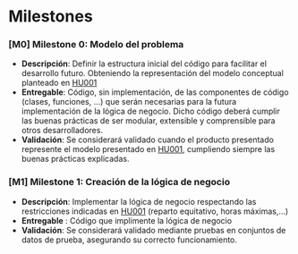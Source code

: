 # Milestones

### [M0] Milestone 0: Modelo del problema

+ **Descripción**: Definir la estructura inicial del código para facilitar el desarrollo futuro. Obteniendo la representación del modelo conceptual planteado en [HU001](https://github.com/Carlosmapego8/GoMountain/issues/2) 
+ **Entregable**: Código, sin implementación, de las componentes de código (clases, funciones, ...) que serán necesarias para la futura implementación de la lógica de negocio. Dicho código deberá cumplir las buenas prácticas de ser modular, extensible y comprensible para otros desarrolladores. 
+ **Validación**: Se considerará validado cuando el producto presentado represente el modelo presentado en [HU001](https://github.com/Carlosmapego8/GoMountain/issues/2), cumpliendo siempre las buenas prácticas explicadas.

### [M1] Milestone 1: Creación de la lógica de negocio
+ **Descripción**: Implementar la lógica de negocio respectando las restricciones indicadas en [HU001](https://github.com/Carlosmapego8/GoMountain/issues/2) (reparto equitativo, horas máximas,...)
+ **Entregable** : Código que implimente la lógica de negocio 
+ **Validación**: Se considerará validado mediante pruebas en conjuntos de datos de prueba, asegurando su correcto funcionamiento.
